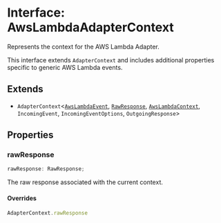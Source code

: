 # Interface: AwsLambdaAdapterContext

Represents the context for the AWS Lambda Adapter.

This interface extends `AdapterContext` and includes additional properties
specific to generic AWS Lambda events.

## Extends

- `AdapterContext`\<[`AwsLambdaEvent`](../type-aliases/AwsLambdaEvent.md), [`RawResponse`](../type-aliases/RawResponse.md), [`AwsLambdaContext`](../type-aliases/AwsLambdaContext.md), `IncomingEvent`, `IncomingEventOptions`, `OutgoingResponse`\>

## Properties

### rawResponse

```ts
rawResponse: RawResponse;
```

The raw response associated with the current context.

#### Overrides

```ts
AdapterContext.rawResponse
```
